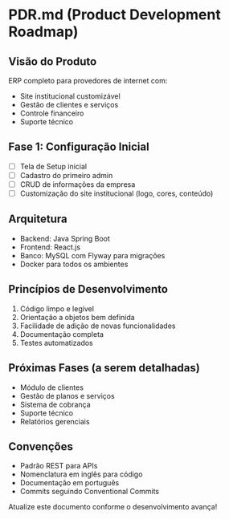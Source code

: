 # PDR.md (Product Development Roadmap)

## Visão do Produto
ERP completo para provedores de internet com:
- Site institucional customizável
- Gestão de clientes e serviços
- Controle financeiro
- Suporte técnico

## Fase 1: Configuração Inicial
- [ ] Tela de Setup inicial
- [ ] Cadastro do primeiro admin
- [ ] CRUD de informações da empresa
- [ ] Customização do site institucional (logo, cores, conteúdo)

## Arquitetura
- Backend: Java Spring Boot
- Frontend: React.js
- Banco: MySQL com Flyway para migrações
- Docker para todos os ambientes

## Princípios de Desenvolvimento
1. Código limpo e legível
2. Orientação a objetos bem definida
3. Facilidade de adição de novas funcionalidades
4. Documentação completa
5. Testes automatizados

## Próximas Fases (a serem detalhadas)
- Módulo de clientes
- Gestão de planos e serviços
- Sistema de cobrança
- Suporte técnico
- Relatórios gerenciais

## Convenções
- Padrão REST para APIs
- Nomenclatura em inglês para código
- Documentação em português
- Commits seguindo Conventional Commits

Atualize este documento conforme o desenvolvimento avança!